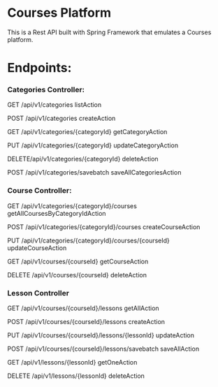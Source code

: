 # Courses Platform

This is a Rest API built with Spring Framework that emulates a Courses platform. 

# Endpoints: 

### Categories Controller:

GET /api/v1/categories listAction

POST /api/v1/categories createAction

GET /api/v1/categories/{categoryId}     getCategoryAction

PUT /api/v1/categories/{categoryId}     updateCategoryAction

DELETE/api/v1/categories/{categoryId}   deleteAction

POST /api/v1/categories/savebatch       saveAllCategoriesAction



### Course Controller:

GET /api/v1/categories/{categoryId}/courses getAllCoursesByCategoryIdAction

POST /api/v1/categories/{categoryId}/courses createCourseAction

PUT /api/v1/categories/{categoryId}/courses/{courseId} updateCourseAction

GET /api/v1/courses/{courseId} getCourseAction

DELETE /api/v1/courses/{courseId} deleteAction


### Lesson Controller

GET /api/v1/courses/{courseId}/lessons getAllAction

POST /api/v1/courses/{courseId}/lessons createAction

PUT /api/v1/courses/{courseId}/lessons/{lessonId} updateAction

POST /api/v1/courses/{courseId}/lessons/savebatch saveAllAction

GET /api/v1/lessons/{lessonId} getOneAction

DELETE /api/v1/lessons/{lessonId} deleteAction
